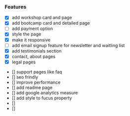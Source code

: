 ### Features

- [x] add workshop card and page
- [x] add bootcamp card and detailed page
- [ ] add payment option
- [x] style the page
- [x] make it responsive
- [ ] add email signup feature for newsletter and waitling list
- [x] add testimonials section
- [x] contact, about pages
- [x] legal pages
- [] support pages like faq
- [] seo frindly
- [] improve performance
- [] add readme page
- [] add google analytics measure
- [] add style to fucus property
- []
- []
